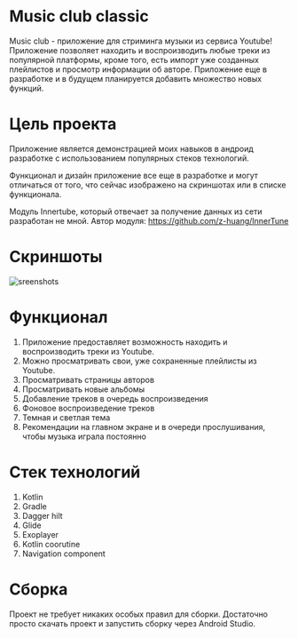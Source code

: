 # Music club classic
Music club - приложение для стриминга музыки из сервиса Youtube! Приложение позволяет находить и воспроизводить любые треки из популярной платформы, кроме того, есть импорт уже созданных плейлистов и просмотр информации об авторе. Приложение еще в разработке и в будущем планируется добавить множество новых функций.
# Цель проекта
Приложение является демонстрацией моих навыков в андроид разработке с использованием популярных стеков технологий.

Функционал и дизайн приложение все еще в разработке и могут отличаться от того, что сейчас изображено на скриншотах или в списке функционала.

Модуль Innertube, который отвечает за получение данных из сети разработан не мной.
Автор модуля: https://github.com/z-huang/InnerTune
# Скриншоты
![sreenshots](docs/images/Collage.png)
# Функционал
1. Приложение предоставляет возможность находить и воспроизводить треки из Youtube.
2. Можно просматривать свои, уже сохраненные плейлисты из Youtube.
3. Просматривать страницы авторов
4. Просматривать новые альбомы
5. Добавление треков в очередь воспроизведения
6. Фоновое воспроизведение треков
7. Темная и светлая тема
8. Рекомендации на главном экране и в очереди прослушивания, чтобы музыка играла постоянно
# Стек технологий
1. Kotlin
2. Gradle
3. Dagger hilt
4. Glide
5. Exoplayer
6. Kotlin coorutine
7. Navigation component
# Сборка
Проект не требует никаких особых правил для сборки. Достаточно просто скачать проект и запустить сборку через Android Studio.
